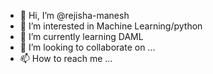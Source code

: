 - 👋 Hi, I’m @rejisha-manesh
- 👀 I’m interested in Machine Learning/python
- 🌱 I’m currently learning DAML
- 💞️ I’m looking to collaborate on ...
- 📫 How to reach me ...

<!---
rejisha-manesh/rejisha-manesh is a ✨ special ✨ repository because its `README.md` (this file) appears on your GitHub profile.
You can click the Preview link to take a look at your changes.
--->
